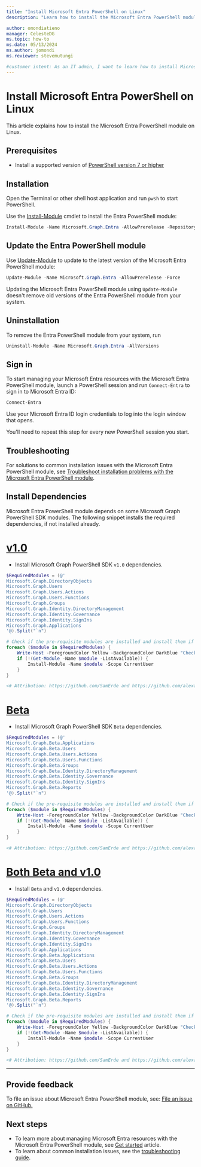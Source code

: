 ```yaml
---
title: "Install Microsoft Entra PowerShell on Linux"
description: "Learn how to install the Microsoft Entra PowerShell module on Linux."

author: omondiatieno
manager: CelesteDG
ms.topic: how-to
ms.date: 05/13/2024
ms.author: jomondi
ms.reviewer: stevemutungi

#customer intent: As an IT admin, I want to learn how to install Microsoft Entra PowerShell module on Linux so that I can manage Microsoft Entra resources through PowerShell.
---
```


# Install Microsoft Entra PowerShell on Linux

This article explains how to install the Microsoft Entra PowerShell module on Linux.

## Prerequisites

- Install a supported version of [PowerShell version 7 or higher](/powershell/scripting/install/installing-powershell-on-linux)

## Installation

Open the Terminal or other shell host application and run `pwsh` to start PowerShell.

Use the [Install-Module](/powershell/module/powershellget/install-module) cmdlet to install the Entra PowerShell module:

```powershell
Install-Module -Name Microsoft.Graph.Entra -AllowPrerelease -Repository PSGallery -Force
```

## Update the Entra PowerShell module

Use [Update-Module](/powershell/module/powershellget/update-module) to update to the latest version
of the Microsoft Entra PowerShell module:

```powershell
Update-Module -Name Microsoft.Graph.Entra -AllowPrerelease -Force
```

Updating the Microsoft Entra PowerShell module using `Update-Module` doesn't remove old versions of the Entra
PowerShell module from your system.

## Uninstallation

To remove the Entra PowerShell module from your system, run

```powershell
Uninstall-Module -Name Microsoft.Graph.Entra -AllVersions
```

## Sign in

To start managing your Microsoft Entra resources with the Microsoft Entra PowerShell module, launch a PowerShell session
and run `Connect-Entra` to sign in to Microsoft Entra ID:

```powershell
Connect-Entra
```

Use your Microsoft Entra ID login credentials to log into the login window that opens.

You'll need to repeat this step for every new PowerShell session you start.

## Troubleshooting

For solutions to common installation issues with the Microsoft Entra PowerShell module, see
[Troubleshoot installation problems with the Microsoft Entra PowerShell module](troubleshooting.md#installation-issues).

## Install Dependencies

Microsoft Entra PowerShell module depends on some Microsoft Graph PowerShell SDK modules. The following snippet installs the required dependencies, if not installed already.

# [v1.0](#tab/v1.0)

- Install Microsoft Graph PowerShell SDK `v1.0` dependencies.

```powershell
$RequiredModules = (@'
Microsoft.Graph.DirectoryObjects
Microsoft.Graph.Users
Microsoft.Graph.Users.Actions
Microsoft.Graph.Users.Functions
Microsoft.Graph.Groups
Microsoft.Graph.Identity.DirectoryManagement
Microsoft.Graph.Identity.Governance
Microsoft.Graph.Identity.SignIns
Microsoft.Graph.Applications
'@).Split("`n")

# Check if the pre-requisite modules are installed and install them if needed
foreach ($module in $RequiredModules) {
    Write-Host -ForegroundColor Yellow -BackgroundColor DarkBlue "Checking for $module"
    if (!(Get-Module -Name $module -ListAvailable)) {
        Install-Module -Name $module -Scope CurrentUser
    }
}

<# Attribution: https://github.com/SamErde and https://github.com/alexandair #>
```

# [Beta](#tab/beta)

- Install Microsoft Graph PowerShell SDK `Beta` dependencies.

```powershell
$RequiredModules = (@'
Microsoft.Graph.Beta.Applications 
Microsoft.Graph.Beta.Users
Microsoft.Graph.Beta.Users.Actions
Microsoft.Graph.Beta.Users.Functions
Microsoft.Graph.Beta.Groups
Microsoft.Graph.Beta.Identity.DirectoryManagement
Microsoft.Graph.Beta.Identity.Governance
Microsoft.Graph.Beta.Identity.SignIns
Microsoft.Graph.Beta.Reports
'@).Split("`n")

# Check if the pre-requisite modules are installed and install them if needed
foreach ($module in $RequiredModules) {
    Write-Host -ForegroundColor Yellow -BackgroundColor DarkBlue "Checking for $module"
    if (!(Get-Module -Name $module -ListAvailable)) {
        Install-Module -Name $module -Scope CurrentUser
    }
}

<# Attribution: https://github.com/SamErde and https://github.com/alexandair #>
```

# [Both Beta and v1.0](#tab/both)

- Install `Beta` and `v1.0` dependencies.

```powershell
$RequiredModules = (@'
Microsoft.Graph.DirectoryObjects
Microsoft.Graph.Users
Microsoft.Graph.Users.Actions
Microsoft.Graph.Users.Functions
Microsoft.Graph.Groups
Microsoft.Graph.Identity.DirectoryManagement
Microsoft.Graph.Identity.Governance
Microsoft.Graph.Identity.SignIns
Microsoft.Graph.Applications
Microsoft.Graph.Beta.Applications 
Microsoft.Graph.Beta.Users
Microsoft.Graph.Beta.Users.Actions
Microsoft.Graph.Beta.Users.Functions
Microsoft.Graph.Beta.Groups
Microsoft.Graph.Beta.Identity.DirectoryManagement
Microsoft.Graph.Beta.Identity.Governance
Microsoft.Graph.Beta.Identity.SignIns
Microsoft.Graph.Beta.Reports
'@).Split("`n")

# Check if the pre-requisite modules are installed and install them if needed
foreach ($module in $RequiredModules) {
    Write-Host -ForegroundColor Yellow -BackgroundColor DarkBlue "Checking for $module"
    if (!(Get-Module -Name $module -ListAvailable)) {
        Install-Module -Name $module -Scope CurrentUser
    }
}

<# Attribution: https://github.com/SamErde and https://github.com/alexandair #>
```

---

## Provide feedback

To file an issue about Microsoft Entra PowerShell module, see: [File an issue on GitHub.][entra-posh-issues]

## Next steps

- To learn more about managing Microsoft Entra resources with the Microsoft Entra PowerShell module, see [Get started](quickstart-entra-powershell.md) article.
- To learn about common installation issues, see the [troubleshooting guide](troubleshooting.md).

[entra-posh-issues]: https://github.com/microsoftgraph/entra-powershell/issues